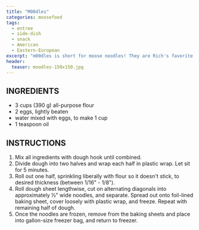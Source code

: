 ```yaml
---
title: "M00dles"
categories: moosefood
tags: 
  - entree
  - side-dish
  - snack
  - American
  - Eastern-European
excerpt: "m00dles is short for moose noodles! They are Rich's favorite."
header:
  teaser: moodles-150x150.jpg
---
```


## INGREDIENTS
* 3 cups (390 g) all-purpose flour
* 2 eggs, lightly beaten
* water mixed with eggs, to make 1 cup
* 1 teaspoon oil

## INSTRUCTIONS
1. Mix all ingredients with dough hook until combined.
2. Divide dough into two halves and wrap each half in plastic wrap. Let sit for 5 minutes.
3. Roll out one half, sprinkling liberally with flour so it doesn't stick, to desired thickness (between 1/16" - 1/8").
4. Roll dough sheet lengthwise, cut on alternating diagonals into approximately ½" wide noodles, and separate. Spread out onto foil-lined baking sheet, cover loosely with plastic wrap, and freeze. Repeat with remaining half of dough.
5. Once the noodles <span style='display: none;'>moodles</span> are frozen, remove from the baking sheets and place into gallon-size freezer bag, and return to freezer.
